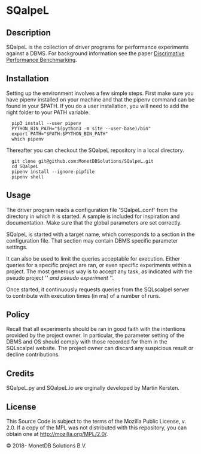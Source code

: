 # SQalpeL

## Description
SQalpeL is the collection of driver programs for performance experiments against a DBMS.
For background information see the paper [Discrimative Performance Benchmarking](https://www.cwi.nl/~mk/scalpel.pdf).

## Installation
Setting up the environment involves a few simple steps.
First make sure you have pipenv installed on your machine and that the pipenv command can be found in your $PATH.
If you do a user installation, you will need to add the right folder to your PATH variable.

```
  pip3 install --user pipenv
  PYTHON_BIN_PATH="$(python3 -m site --user-base)/bin"
  export PATH="$PATH:$PYTHON_BIN_PATH"
  which pipenv
```
Thereafter you can checkout the SQalpeL repository in a local directory.
```
  git clone git@github.com:MonetDBSolutions/SQalpeL.git
  cd SQalpeL
  pipenv install --ignore-pipfile
  pipenv shell
```

## Usage
The driver program reads a configuration file 'SQalpeL.conf' from the directory in which
it is started. A sample is included for inspiration and documentation. Make sure that the
global parameters are set correctly.

SQalpeL is started with a target name, which corresponds to a section
in the configuration file. That section may contain DBMS specific
parameter settings.

It can also be used to limit the queries acceptable for execution. 
Either queries for a specific project are ran, or even specific experiments within a project.
The most generous way is to accept any task, as indicated with
the pseudo project '*' and pseudo experiment '*'.

Once started, it continuously requests queries from the SQLscalpel
server to contribute with execution times (in ms) of a number of runs.

## Policy
Recall that all experiments should be ran in good faith with
the intentions provided by the project owner. In particular,
the parameter setting of the DBMS and OS should comply with
those recorded for them in the SQLscalpel website. The project
owner can discard any suspicious result or decline contributions.


## Credits
SQalpeL.py and SQalpeL.io are orginally developed by Martin Kersten.

## License

This Source Code is subject to the terms of the Mozilla Public
License, v. 2.0.  If a copy of the MPL was not distributed with this
repository, you can obtain one at http://mozilla.org/MPL/2.0/.

&copy; 2018- MonetDB Solutions B.V.
